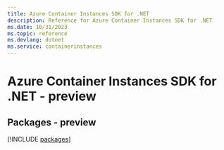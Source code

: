 ```yaml
---
title: Azure Container Instances SDK for .NET
description: Reference for Azure Container Instances SDK for .NET
ms.date: 10/31/2023
ms.topic: reference
ms.devlang: dotnet
ms.service: containerinstances
---
```

# Azure Container Instances SDK for .NET - preview
## Packages - preview
[!INCLUDE [packages](container-instances-index.md)]